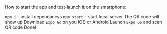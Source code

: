 How to start the app and test-launch it on the smartphone:

`npm i` - install dependancys
`npm start` - start local server
The QR code will show up
Download `Expo Go` on you IOS or Android
Launch `Expo Go` and scan QR code
Done!